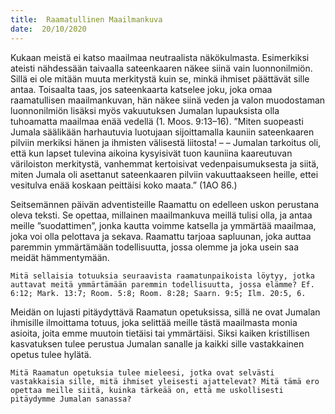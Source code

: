 ```yaml
---
title:  Raamatullinen Maailmankuva
date:  20/10/2020
---
```


Kukaan meistä ei katso maailmaa neutraalista näkökulmasta. Esimerkiksi ateisti nähdessään taivaalla sateenkaaren näkee siinä vain luonnonilmiön. Sillä ei ole mitään muuta merkitystä kuin se, minkä ihmiset päättävät sille antaa. Toisaalta taas, jos sateenkaarta katselee joku, joka omaa raamatullisen maailmankuvan, hän näkee siinä veden ja valon muodostaman luonnonilmiön lisäksi myös vakuutuksen Jumalan lupauksista olla tuhoamatta maailmaa enää vedellä (1. Moos. 9:13–16). ”Miten suopeasti Jumala säälikään harhautuvia luotujaan sijoittamalla kauniin sateenkaaren pilviin merkiksi hänen ja ihmisten välisestä liitosta! – – Jumalan tarkoitus oli, että kun lapset tulevina aikoina kysyisivät tuon kauniina kaareutuvan väriloiston merkitystä, vanhemmat kertoisivat vedenpaisumuksesta ja siitä, miten Jumala oli asettanut sateenkaaren pilviin vakuuttaakseen heille, ettei vesitulva enää koskaan peittäisi koko maata.” (1AO 86.)

Seitsemännen päivän adventisteille Raamattu on edelleen uskon perustana oleva teksti. Se opettaa, millainen maailmankuva meillä tulisi olla, ja antaa meille ”suodattimen”, jonka kautta voimme katsella ja ymmärtää maailmaa, joka voi olla pelottava ja sekava. Raamattu tarjoaa sapluunan, joka auttaa paremmin ymmärtämään todellisuutta, jossa olemme ja joka usein saa meidät hämmentymään.

`Mitä sellaisia totuuksia seuraavista raamatunpaikoista löytyy, jotka auttavat meitä ymmärtämään paremmin todellisuutta, jossa elämme? Ef. 6:12; Mark. 13:7; Room. 5:8; Room. 8:28; Saarn. 9:5; Ilm. 20:5, 6.`

Meidän on lujasti pitäydyttävä Raamatun opetuksissa, sillä ne ovat Jumalan ihmisille ilmoittama totuus, joka selittää meille tästä maailmasta monia asioita, joita emme muutoin tietäisi tai ymmärtäisi. Siksi kaiken kristillisen kasvatuksen tulee perustua Jumalan sanalle ja kaikki sille vastakkainen opetus tulee hylätä.

`Mitä Raamatun opetuksia tulee mieleesi, jotka ovat selvästi vastakkaisia sille, mitä ihmiset yleisesti ajattelevat? Mitä tämä ero opettaa meille siitä, kuinka tärkeää on, että me uskollisesti pitäydymme Jumalan sanassa?`